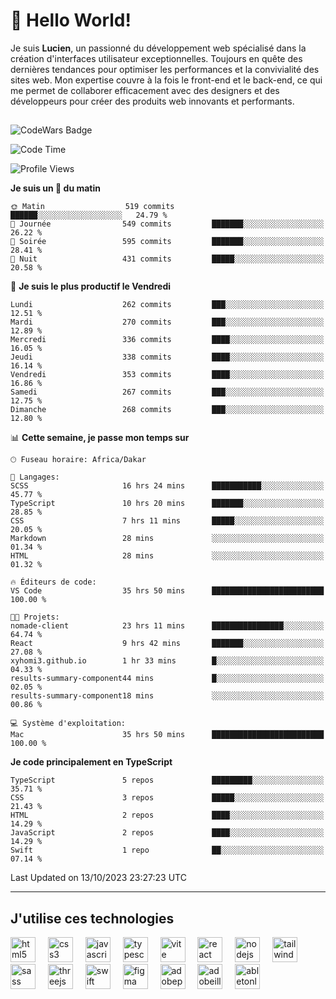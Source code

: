 # 👋 Hello World!

Je suis **Lucien**, un passionné du développement web spécialisé dans la création d'interfaces utilisateur exceptionnelles. Toujours en quête des dernières tendances pour optimiser les performances et la convivialité des sites web. Mon expertise couvre à la fois le front-end et le back-end, ce qui me permet de collaborer efficacement avec des designers et des développeurs pour créer des produits web innovants et performants.

##

![CodeWars Badge](https://www.codewars.com/users/xyhomi3/badges/small)

<!--START_SECTION:waka-->
![Code Time](http://img.shields.io/badge/Code%20Time-116%20hrs-blue)

![Profile Views](http://img.shields.io/badge/Vues%20du%20profil-21-blue)

**Je suis un 🐤 du matin** 

```text
🌞 Matin                  519 commits         ██████░░░░░░░░░░░░░░░░░░░   24.79 % 
🌆 Journée                549 commits         ███████░░░░░░░░░░░░░░░░░░   26.22 % 
🌃 Soirée                 595 commits         ███████░░░░░░░░░░░░░░░░░░   28.41 % 
🌙 Nuit                   431 commits         █████░░░░░░░░░░░░░░░░░░░░   20.58 % 
```
📅 **Je suis le plus productif le Vendredi** 

```text
Lundi                    262 commits         ███░░░░░░░░░░░░░░░░░░░░░░   12.51 % 
Mardi                    270 commits         ███░░░░░░░░░░░░░░░░░░░░░░   12.89 % 
Mercredi                 336 commits         ████░░░░░░░░░░░░░░░░░░░░░   16.05 % 
Jeudi                    338 commits         ████░░░░░░░░░░░░░░░░░░░░░   16.14 % 
Vendredi                 353 commits         ████░░░░░░░░░░░░░░░░░░░░░   16.86 % 
Samedi                   267 commits         ███░░░░░░░░░░░░░░░░░░░░░░   12.75 % 
Dimanche                 268 commits         ███░░░░░░░░░░░░░░░░░░░░░░   12.80 % 
```


📊 **Cette semaine, je passe mon temps sur** 

```text
🕑︎ Fuseau horaire: Africa/Dakar

💬 Langages: 
SCSS                     16 hrs 24 mins      ███████████░░░░░░░░░░░░░░   45.77 % 
TypeScript               10 hrs 20 mins      ███████░░░░░░░░░░░░░░░░░░   28.85 % 
CSS                      7 hrs 11 mins       █████░░░░░░░░░░░░░░░░░░░░   20.05 % 
Markdown                 28 mins             ░░░░░░░░░░░░░░░░░░░░░░░░░   01.34 % 
HTML                     28 mins             ░░░░░░░░░░░░░░░░░░░░░░░░░   01.32 % 

🔥 Éditeurs de code: 
VS Code                  35 hrs 50 mins      █████████████████████████   100.00 % 

🐱‍💻 Projets: 
nomade-client            23 hrs 11 mins      ████████████████░░░░░░░░░   64.74 % 
React                    9 hrs 42 mins       ███████░░░░░░░░░░░░░░░░░░   27.08 % 
xyhomi3.github.io        1 hr 33 mins        █░░░░░░░░░░░░░░░░░░░░░░░░   04.33 % 
results-summary-component44 mins             █░░░░░░░░░░░░░░░░░░░░░░░░   02.05 % 
results-summary-component18 mins             ░░░░░░░░░░░░░░░░░░░░░░░░░   00.86 % 

💻 Système d'exploitation: 
Mac                      35 hrs 50 mins      █████████████████████████   100.00 % 
```

**Je code principalement en TypeScript** 

```text
TypeScript               5 repos             █████████░░░░░░░░░░░░░░░░   35.71 % 
CSS                      3 repos             █████░░░░░░░░░░░░░░░░░░░░   21.43 % 
HTML                     2 repos             ████░░░░░░░░░░░░░░░░░░░░░   14.29 % 
JavaScript               2 repos             ████░░░░░░░░░░░░░░░░░░░░░   14.29 % 
Swift                    1 repo              ██░░░░░░░░░░░░░░░░░░░░░░░   07.14 % 
```




 Last Updated on 13/10/2023 23:27:23 UTC
<!--END_SECTION:waka-->
---

## J'utilise ces technologies

<div align="left">
  <img src="https://skillicons.dev/icons?i=html" height="40" alt="html5 logo"  />
  <img width="12" />
  <img src="https://skillicons.dev/icons?i=css" height="40" alt="css3 logo"  />
  <img width="12" />
  <img src="https://skillicons.dev/icons?i=js" height="40" alt="javascript logo"  />
  <img width="12" />
  <img src="https://skillicons.dev/icons?i=ts" height="40" alt="typescript logo"  />
  <img width="12" />
  <img src="https://skillicons.dev/icons?i=vite" height="40" alt="vite logo"  />
  <img width="12" />
  <img src="https://skillicons.dev/icons?i=react" height="40" alt="react logo"  />
  <img width="12" />
  <img src="https://cdn.jsdelivr.net/gh/devicons/devicon/icons/nodejs/nodejs-original.svg" height="40" alt="nodejs logo"  />
  <img width="12" />
  <img src="https://skillicons.dev/icons?i=tailwind" height="40" alt="tailwindcss logo"  />
  <img width="12" />
  <img src="https://skillicons.dev/icons?i=sass" height="40" alt="sass logo"  />
  <img width="12" />
  <img src="https://skillicons.dev/icons?i=threejs" height="40" alt="threejs logo"  />
  <img width="12" />
  <img src="https://skillicons.dev/icons?i=swift" height="40" alt="swift logo"  />
  <img width="12" />
  <img src="https://skillicons.dev/icons?i=figma" height="40" alt="figma logo"  />
  <img width="12" />
  <img src="https://skillicons.dev/icons?i=ps" height="40" alt="adobephotoshop logo"  />
  <img width="12" />
  <img src="https://skillicons.dev/icons?i=ai" height="40" alt="adobeillustrator logo"  />
  <img width="12" />
  <img src="https://skillicons.dev/icons?i=ableton" height="40" alt="abletonlive logo"  />
</div>



